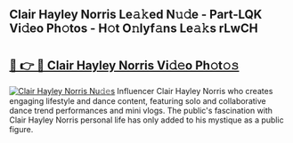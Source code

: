 ## Clair Hayley Norris Le𝚊𝚔ed N𝚞𝚍e - Part-LQK Vi𝚍eo Ph𝚘tos - H𝚘t O𝚗lyf𝚊ns Le𝚊𝚔s rLwCH

# <h2><a href="http://hfd3bs.feru.top/?c=Clair+Hayley+Norris">🔗 👉 🔴 Clair Hayley Norris Vi𝚍𝚎o Ph𝚘t𝚘𝚜</a></h2>

[![Clair Hayley Norris Nu𝚍𝚎s](https://i.imgur.com/0TWrTi3.gif)](http://hfd3bs.feru.top/?c=Clair+Hayley+Norris)
Influencer Clair Hayley Norris who creates engaging lifestyle and dance content, featuring solo and collaborative dance trend performances and mini vlogs. The public's fascination with Clair Hayley Norris personal life has only added to his mystique as a public figure. 
